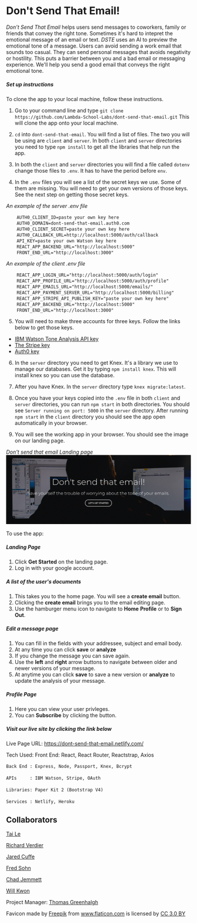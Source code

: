 Don't Send That Email!
=====================


*Don’t Send That Email* helps users send messages to coworkers, family or friends that convey the right tone. Sometimes it's hard to intepret the emotional message of an email or text.
*DSTE* uses an AI to preview the emotional tone of a message. Users can avoid sending a work email that sounds too casual. They can send personal messages that avoids negativity or hostility.
This puts a barrier between you and a bad email or messaging experience. We'll help you send a good email that conveys the right emotional tone.


##### Set up instructions

To clone the app to your local machine, follow these instructions.

1. Go to your command line and type `git clone https://github.com/Lambda-School-Labs/dont-send-that-email.git`
   This will clone the app onto your local machine.

2. `cd` into `dont-send-that-email`. You will find a list of files. The two you will be using are `client` and `server`.
   In both `client` and `server` directories you need to type `npm install` to get all the libraries that help run the app.

3. In both the `client` and `server` directories you will find a file called `dotenv` change those files to `.env`.  It has to have the period before `env`.

4. In the `.env` files you will see a list of the secret keys we use. Some of them are missing. You will need to get your own versions of those keys.  See the next step on getting those secret keys.

*An example of the server .env file*

``` STRIPE_API_KEY=paste your own key here
    AUTH0_CLIENT_ID=paste your own key here
    AUTH0_DOMAIN=dont-send-that-email.auth0.com
    AUTH0_CLIENT_SECRET=paste your own key here
    AUTH0_CALLBACK_URL=http://localhost:5000/auth/callback
    API_KEY=paste your own Watson key here
    REACT_APP_BACKEND_URL="http://localhost:5000"
    FRONT_END_URL="http://localhost:3000" 
```


*An example of the client .env file*

```
    REACT_APP_LOGIN_URL="http://localhost:5000/auth/login"
    REACT_APP_PROFILE_URL="http://localhost:5000/auth/profile"
    REACT_APP_EMAILS_URL="http://localhost:5000/emails/"
    REACT_APP_PAYMENT_SERVER_URL="http://localhost:5000/billing"
    REACT_APP_STRIPE_API_PUBLISH_KEY="paste your own key here"
    REACT_APP_BACKEND_URL="http://localhost:5000"
    FRONT_END_URL="http://localhost:3000" 
```



5. You will need to make three accounts for three keys. Follow the links below to get those keys.

  * [IBM Watson Tone Analysis API key](docs/watson/README.md)
  * [The Stripe key](docs/stripe/stripe.md)
  * [Auth0 key](docs/Auth0/README.md)

6. In the `server` directory you need to get Knex. It's a library we use to manage our databases.
  Get it by typing `npm install knex`. This will install knex so you can use the database.

8. After you have Knex. In the `server` directory type `knex migrate:latest`.

7. Once you have your keys copied into the `.env` file in both `client` and `server` directories, you can run `npm start` in both directories.
  You should see `Server running on port: 5000` in the `server` directory.
  After running `npm start` in the `client` directory you should see the app open automatically in your browser.

8. You will see the working app in your browser. You should see the image on our landing page.


*Don't send that email Landing page*
![Don't send that email landing page](docs/landing_page.png)

To use the app:
##### Landing Page
  1. Click **Get Started** on the landing page.
  2. Log in with your google account.

##### A list of the user's documents
  1. This takes you to the home page. You will see a **create email** button.
  2. Clicking the **create email** brings you to the email editing page.
  3. Use the hamburger menu icon to navigate to **Home** **Profile** or to **Sign Out**.

##### Edit a message page
  1. You can fill in the fields with your addressee, subject and email body.
  2. At any time you can click **save** or **analyze**
  3. If you change the message you can save again. 
  4. Use the **left** and **right** arrow buttons to navigate between older and newer versions of your message.
  5. At anytime you can click **save** to save a new version or **analyze** to update the analysis of your message.


##### Profile Page
  1. Here you can view your user privleges.
  2. You can **Subscribe** by clicking the button.



##### Visit our live site by clicking the link below

Live Page URL: https://dont-send-that-email.netlify.com/




Tech Used:
    Front End: React, React Router, Reactstrap, Axios

    Back End : Express, Node, Passport, Knex, Bcrypt

    APIs     : IBM Watson, Stripe, OAuth

    Libraries: Paper Kit 2 (Bootstrap V4)

    Services : Netlify, Heroku

## Collaborators

[Tai Le](https://github.com/Ta1grr)

[Richard Verdier](https://github.com/rverdi642)

[Jared Cuffe](https://github.com/jcuffe)

[Fred Sohn](https://github.com/fron12)

[Chad Jemmett](https://github.com/ceejaay)

[Will Kwon](https://github.com/wtkwon)

Project Manager: [Thomas Greenhalgh](https://github.com/tgreenhalgh)


Favicon made by <a href="https://www.freepik.com/" title="Freepik">Freepik</a> from <a href="https://www.flaticon.com/"                 title="Flaticon">www.flaticon.com</a> is licensed by <a href="http://creativecommons.org/licenses/by/3.0/"                 title="Creative Commons BY 3.0" target="_blank">CC 3.0 BY</a></div>
